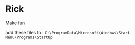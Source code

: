 # Rick
Make fun

add these files to :
```C:\ProgramData\Microsoft\Windows\Start Menu\Programs\StartUp```
